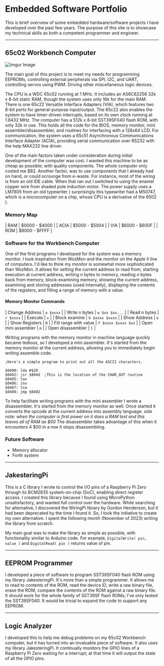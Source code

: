 
# Embedded Software Portfolio

This is brief overview of some embedded hardware/software projects I have developed over the past few years. The purpose of this site
is to showcase my technical skills as both a competent programmer and engineer.

---

## 65c02 Workbench Computer

![Imgur Image](https://imgur.com/a/hiYqGEM)

The main goal of this project is to meet my needs for programming EEPROMs, controlling external peripherals via SPI, I2C, and UART, controlling
servos using PWM. Driving other miscellaneous logic devices.

The CPU is a WDC 65c02 running at 1 MHz. It includes an AS6C62256 32k x 8-bit static RAM, though the system uses only 16k for the main RAM. 
There is one 65c22 Versatile Interface Adapters (VIA), which features two 8-bit ports for general-purpose input/output. The 65c22 also enables 
the system to have timer-driven interrupts, based on its own clock running at 1.8432 MHz. The computer has a 512k x 8-bit SST39SF040 flash ROM,
with only 32k in use. This holds all the code for the BIOS, memory monitor, mini assembler/disassembler, and routines for interfacing with a 
128x64 LCD. For communication, the system uses a 65c51 Asynchronous Communications Interface Adapter (ACIA), providing serial 
communication over RS232 with the help MAX232 line driver.

One of the main factors taken under consideration during initial development of the computer was cost. I wanted this machine to be as cheap as
possible; with quality components. The whole computer only costed me $82. Another factor, was to use components that I already had on hand, or
could scrounge from e-waste. For instance, most of the wiring is from an old IDE cable. When that ran out I switched to using the enamel copper
wire from shaded pole induction motor. The power supply uses a LM7805 from an old typewriter ( surprisingly this typewriter had a M50747, which
is a microcomputer on a chip, whose CPU is a derivative of the 6502 ).

### Memory Map

| RAM | $0000 - $4000 |
| ACIA | $5000 - $5004 |
| VIA | $6000 - $600F |
| ROM | $8000 - $FFFF |

### Software for the Workbench Computer

One of the first programs I developed for the system was a memory monitor. I took inspiration from WozMon and the monitor on the Apple II line of
computers. I'd like to think my monitor is somewhat more sophisticated than WozMon. It allows for setting the current address to read from, starting
execution at current address, writing *n* bytes to memory, reading *n* bytes back from memory, block-examining memory, showing the current address,
examining and storing addresses (used internally), displaying the contents of the registers, and filling a range of memory with a value.

#### Memory Monitor Commands

| Change Address | `a $xxxx` |
| Write n bytes | `w $xx $xx...` |
| Read n bytes | `r $xxxx` |
| Execute | `x` |
| Block examine | `b $xxxx $xxxx` |
| Show Address | `o` |
| Show Registers | `R` |
| Fill range with value | `f $xxxx $xxxx $xx` |
| Open mini assembler | `m` |
| Open disassembler | `l` |

Writing programs with the memory monitor in machine language quickly became tedious, so I developed a mini assembler. It's started from the memory 
monitor at the current address, allowing you to immediately begin writing assemble code.

```
;Here's a simple program to print out all the ASCII characters.

$0400: lda #$20
$0402: jsr $804d  ;This is the location of the CHAR_OUT routine
$0405: tax
$0406: inx
$0407: txa
$0408: jmp $0402
```

To help facilitate writing programs with the mini assembler I wrote a disassembler. It's started from the memory monitor as well. Once started it
converts the opcode at the current address into assembly language. *side note: when the computer is first power on it does a RAM test and this leaves
all of RAM as $00* The disassembler takes advantage of this when it encounters 4 $00 in a row it stops disassembling.

### Future Software

- Memory allocator
- Forth system

---

## JakesteringPi

This is a C library I wrote to control the I/O pins of a Raspberry Pi Zero through its BCM2835 system-on-chip (SoC), enabling direct register access.
I created this library because I found using MicroPython unsatisfactory, and wanted  full control over the hardware. While searching for alternative,
I discovered the WiringPi library by Gordon Henderson, but it had been deprecated by the time I found it. So, I took the initiative to create my own
alternative. I spent the following month (November of 2023) writing the library from scratch.

My main goal was to make the library as simple as possible, with functionality similar to Arduino code. 
For example, `DigitalWrite( pin, value )` and `DigitalRead( pin )` returns value of pin.

---

## EEPROM Programmer

I developed a piece of software to program SST39SF040 flash ROM using my library JakesteringPi. It's more than a simple programmer. It allows me to
read to contents of the ROM, read the device ID, write a raw binary file, erase the ROM, compare the contents of the ROM against a raw binary file.
It should work for the whole family of SST39SF flash ROMs; I've only tested the SST39SF040. It would be trivial to expand the code to support any 
EEPROM.

---

## Logic Analyzer

I developed this to help me debug problems on my 65c02 Workbench computer, but it has turned into an invaluable piece of software. It also uses my
library JakesteringPi. It continually monitors the GPIO lines of a Raspberry Pi Zero waiting for a interrupt; at that time it will output the state
of all the GPIO pins.

